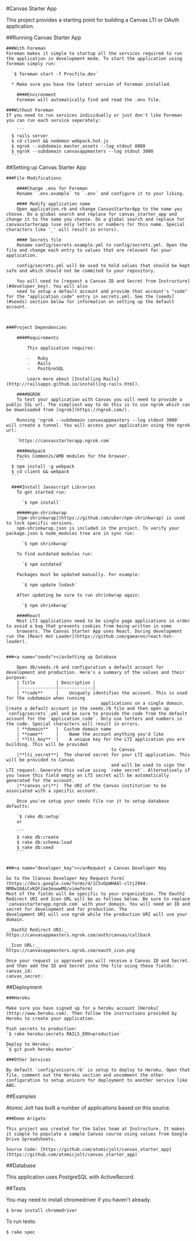 #Canvas Starter App

This project provides a starting point for building a Canvas LTI or OAuth application. 

##Running Canvas Starter App

	###With Foreman
	Foreman makes it simple to startup all the services required to run the application in development mode. To start the application using foreman simply run:

	  `$ foreman start -f Procfile.dev`

	  * Make sure you have the latest version of Foreman installed.

		####Environment
		Foreman will automatically find and read the .env file.

	###Without Foreman
	If you need to run services individually or just don't like Foreman you can run each service seperately:

		```
	  $ rails server
	  $ cd client && nodemon webpack.hot.js
	  $ ngrok --subdomain master_assets --log stdout 8080
	  $ ngrok --subdomain canvasappmasters --log stdout 3000
	  ```


##Setting up Canvas Starter App

	###File Modifications

		####Change .env for Foreman
		Rename `.env.example` to `.env` and configure it to your liking.

		#### Modify application name
		Open application.rb and change CanvasStarterApp to the name you choose. Do a global search and replace for canvas_starter_app and change it to the name you choose. Do a global search and replace for canvasstarterapp (use only letters or numbers for this name. Special characters like '_' will result in errors).

		#### Secrets file
		Rename config/secrets.example.yml to config/secrets.yml. Open the file and change each entry to values that are relevant for your application. 

		config/secrets.yml will be used to hold values that should be kept safe and which should not be commited to your repository.

		You will need to [request a Canvas ID and Secret from Instructure](#developer_key). You will also
		need to setup a default account and provide that account's "code" for the "application_code" entry in secrets.yml. See the [seeds](#seeds) section below for information on setting up the default account.



	###Project Dependencies

		####Requirements

			This application requires:

			-   Ruby
			-   Rails
			-   PostGreSQL

			Learn more about [Installing Rails](http://railsapps.github.io/installing-rails.html).

		####NGROK
		To test your application with Canvas you will need to provide a public SSL url. The simpliest way to do this is to use ngrok which can be downloaded from [ngrok](https://ngrok.com/).

		Running 'ngrok --subdomain canvasappmasters --log stdout 3000' will create a tunnel. You will access your application using the ngrok url:

		`https://canvasstarterapp.ngrok.com`

		####Webpack
		Packs CommonJs/AMD modules for the browser.
		```
	  $ npm install -g webpack
	  $ cd client && webpack
	  ```

	  ####Install Javascript Libraries
		To get started run:

		  `$ npm install`

		#####npm-shrinkwrap
		[npm-shrinkwrap](https://github.com/uber/npm-shrinkwrap) is used to lock specific versions.
		npm-shrinkwrap.json is included in the project. To verify your package.json & node_modules tree are in sync run:
		  
		  `$ npm shrinkwrap`

		To find outdated modules run:
		  
		  `$ npm outdated`

		Packages must be updated manually. For example:

		  `$ npm update lodash`

		After updating be sure to run shrinkwrap again:

		  `$ npm shrinkwrap`

		####React
		Most LTI applications need to be single page applications in order to avoid a bug that prevents cookies from being written in some
		browsers. The Canvas Starter App uses React. During development run the [React Hot Loader](https://github.com/gaearon/react-hot-loader).


	###<a name="seeds"></a>Setting up Database

		Open db/seeds.rb and configuration a default account for development and production. Here's a summary of the values and their purpose:
		| Title        | Description |
		|--------------|-------------|
		| **code**     | 	Uniquely identifies the account. This is used for the subdomain when running 
									  	applications on a single domain. Create a default account in the seeds.rb file and then open up `config/secrets`.yml and be sure to provide the code from the default account for the `application_code`. Only use letters and numbers in the code. Special characters will result in errors.
		| **domain**   |  Custom domain name
		| **name**     | 	Name the account anything you'd like
		| **lti_key**  |	A unique key for the LTI application you are building. This will be provided 
											to Canvas
		|**lti_secret**|  The shared secret for your LTI application. This will be provided to Canvas 
											and will be used to sign the LTI request. Generate this value using `rake secret`. Alternatively if you leave this field empty an LTI secret will be automatically generated for the account.
		|**canvas_uri**|  The URI of the Canvas institution to be associated with a specific account.

		Once you've setup your seeds file run it to setup database defaults:

		`$ rake db:setup`
		or

		```
		$ rake db:create
		$ rake db:schema:load
		$ rake db:seed
		```
		

	###<a name="developer_key"></a>Request a Canvas Developer Key

	Go to the [Canvas Developer Key Request Form](https://docs.google.com/forms/d/1C5vOpWHAAl-cltj2944-NM0w16AiCvKQFJae3euwwM8/viewform)
	Most of the fields will be specific to your organization. The Oauth2 Redirect URI and Icon URL will be as follows below. Be sure to replace `canvasstarterapp.ngrok.com` with your domain. You will need an ID and secret for development and for production. The
	development URI will use ngrok while the production URI will use your domain.

	__Oauth2 Redirect URI:__
	https://canvasappmasters.ngrok.com/auth/canvas/callback

	__Icon URL:__
	https://canvasappmasters.ngrok.com/oauth_icon.png 

	Once your request is approved you will receive a Canvas ID and Secret.
	and then add the ID and Secret into the file using these fields:
	canvas_id: 
	canvas_secret: 

##Deployment

	###Heroku

	Make sure you have signed up for a heroku account [Heroku](http://www.heroku.com). Then follow the instructions provided by Heroku to create your application.

	Push secrets to production:
	`$ rake heroku:secrets RAILS_ENV=production`

	Deploy to Heroku:
	`$ git push heroku master`

	###Other Services

	By default `config/unicorn.rb` is setup to deploy to Heroku. Open that file, comment out the Heroku section and uncomment the other configuration to setup unicorn for deployment to another service like AWS.

##Examples

Atomic Jolt has built a number of applications based on this source.

	###Demo Arigato

	This project was created for the Sales team at Instructure. It makes it simple to populate a sample Canvas course using values from Google Drive Spreadsheets.

	Source Code: [https://github.com/atomicjolt/canvas_starter_app](https://github.com/atomicjolt/canvas_starter_app)


##Database

This application uses PostgreSQL with ActiveRecord.

##Tests

You may need to install chromedriver if you haven't already.

`$ brew install chromedriver`

To run tests:

`$ rake spec`
